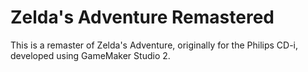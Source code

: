 # Zelda's Adventure Remastered
This is a remaster of Zelda's Adventure, originally for the Philips CD-i, developed using GameMaker Studio 2.
